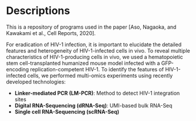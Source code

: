 # Descriptions

This is a repository of programs used in the paper [Aso, Nagaoka, and Kawakami et al., Cell Reports, 2020].

For eradication of HIV-1 infection, it is important to elucidate the detailed features and heterogeneity of HIV-1-infected cells in vivo. To reveal multiple characteristics of HIV-1-producing cells in vivo, we used a hematopoietic stem cell-transplanted humanized mouse model infected with a GFP-encoding replication-competent HIV-1. To identify the features of HIV-1-infected cells, we performed multi-omics experiments using recently developed technologies:

* **Linker-mediated PCR (LM-PCR)**: Method to detect HIV-1 integration sites
* **Digital RNA-Sequencing (dRNA-Seq)**: UMI-based bulk RNA-Seq
* **Single cell RNA-Sequencing (scRNA-Seq)**

